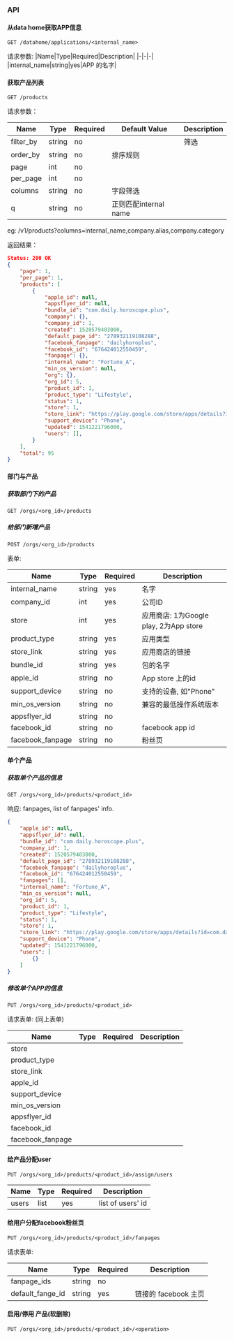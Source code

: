 ### API

#### 从data home获取APP信息
```http
GET /datahome/applications/<internal_name>
```
请求参数:
|Name|Type|Required|Description|
|-|-|-|
|internal\_name|string|yes|APP 的名字|


#### 获取产品列表

```http
GET /products
```

请求参数：

|Name|Type|Required|Default Value|Description|
|---|---|---|---|---|
|filter\_by|string|no||筛选|
|order\_by|string|no|排序规则|
|page|int|no||
|per\_page|int|no||
|columns|string|no|字段筛选|
|q|string|no|正则匹配internal name|

eg: /v1/products?columns=internal\_name,company.alias,company.category

返回结果：

```json
Status: 200 OK
{
    "page": 1,
    "per_page": 1,
    "products": [
        {
            "apple_id": null,
            "appsflyer_id": null,
            "bundle_id": "com.daily.horoscope.plus",
            "company": {}, 
            "company_id": 1,
            "created": 1520579403000,
            "default_page_id": "278932119108288",
            "facebook_fanpage": "dailyhoroplus",
            "facebook_id": "676424012550459",
            "fanpage": {}, 
            "internal_name": "Fortune_A",
            "min_os_version": null,
            "org": {}, 
            "org_id": 5,
            "product_id": 1,
            "product_type": "Lifestyle",
            "status": 1,
            "store": 1,
            "store_link": "https://play.google.com/store/apps/details?id=com.daily.horoscope.plus",
            "support_device": "Phone",
            "updated": 1541221796000,
            "users": [], 
        }
    ],
    "total": 95
}
```


#### 部门与产品
##### 获取部门下的产品
```http
GET /orgs/<org_id>/products
```

##### 给部门新增产品
```http
POST /orgs/<org_id>/products
```

表单:

|Name|Type|Required|Description|
|-|-|-|-|
|internal\_name|string|yes|名字|
|company\_id|int|yes|公司ID|
|store|int|yes|应用商店: 1为Google play, 2为App store|
|product\_type|string|yes|应用类型|
|store\_link|string|yes|应用商店的链接|
|bundle\_id|string|yes|包的名字|
|apple\_id|string|no|App store 上的id|
|support\_device|string|no|支持的设备, 如"Phone"|
|min\_os\_version|string|no|兼容的最低操作系统版本|
|appsflyer\_id|string|no||
|facebook\_id|string|no|facebook app id|
|facebook\_fanpage|string|no|粉丝页|

#### 单个产品

##### 获取单个产品的信息

```http
GET /orgs/<org_id>/products/<product_id>
```

响应: fanpages, list of fanpages' info.

```json
{
    "apple_id": null,
    "appsflyer_id": null,
    "bundle_id": "com.daily.horoscope.plus",
    "company_id": 1,
    "created": 1520579403000,
    "default_page_id": "278932119108288",
    "facebook_fanpage": "dailyhoroplus",
    "facebook_id": "676424012550459",
    "fanpages": [],
    "internal_name": "Fortune_A",
    "min_os_version": null,
    "org_id": 5,
    "product_id": 1,
    "product_type": "Lifestyle",
    "status": 1,
    "store": 1,
    "store_link": "https://play.google.com/store/apps/details?id=com.daily.horoscope.plus",
    "support_device": "Phone",
    "updated": 1541221796000,
    "users": [
        {}
    ]
}
```



##### 修改单个APP的信息

```http
PUT /orgs/<org_id>/products/<product_id>
```

请求表单: (同上表单)

| Name             | Type | Required | Description |
| ---------------- | ---- | -------- | ----------- |
| store            |      |          |             |
| product_type     |      |          |             |
| store_link       |      |          |             |
| apple_id         |      |          |             |
| support_device   |      |          |             |
| min_os_version   |      |          |             |
| appsflyer_id     |      |          |             |
| facebook_id      |      |          |             |
| facebook_fanpage |      |          |             |

#### 给产品分配user

```http
PUT /orgs/<org_id>/products/<product_id>/assign/users
```

| Name  | Type | Required | Description       |
| ----- | ---- | -------- | ----------------- |
| users | list | yes      | list of users' id |

#### 给用户分配facebook粉丝页

```http
PUT /orgs/<org_id>/products/<product_id>/fanpages
```

请求表单:

| Name             | Type   | Required | Description          |
| ---------------- | ------ | -------- | -------------------- |
| fanpage_ids      | string | no       |                      |
| default_fange_id | string | yes      | 链接的 facebook 主页 |

#### 启用/停用 产品(软删除)

```http
PUT /orgs/<org_id>/products/<product_id>/<operation>
```

